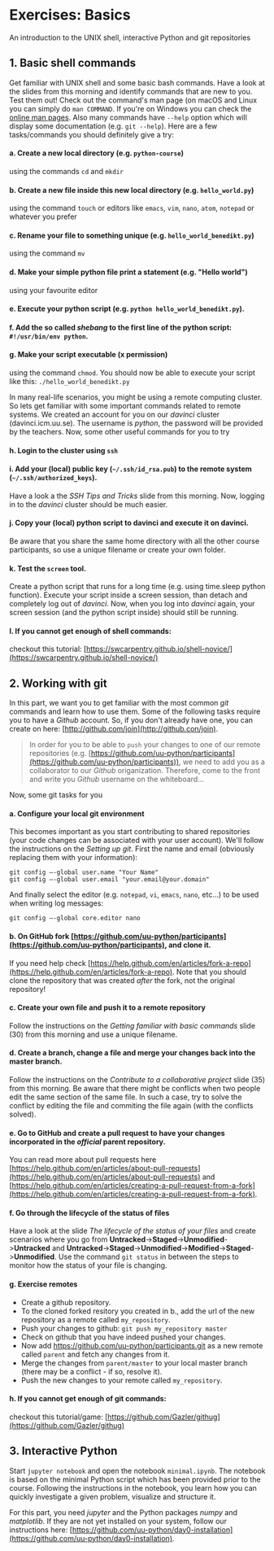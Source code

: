 # Exercises: Basics
An introduction to the UNIX shell, interactive Python and git repositories

## 1. Basic shell commands
Get familiar with UNIX shell and some basic bash commands. Have a look at the slides from this morning and identify commands that are new to you. Test them out! Check out the command's man page (on macOS and Linux you can simply do ```man COMMAND```. If you're on Windows you can check the [online man pages](https://linux.die.net/man/). Also many commands have `--help` option which will display some documentation (e.g. `git --help`). Here are a few tasks/commands you should definitely give a try:

#### a. Create a new local directory (e.g. `python-course`) 
using the commands ```cd``` and ```mkdir```
#### b. Create a new file inside this new local directory (e.g. `hello_world.py`) 
using the command ```touch``` or editors like ```emacs```, ```vim```, ```nano```, `atom`, `notepad` or whatever you prefer
#### c. Rename your file to something unique (e.g. `hello_world_benedikt.py`)
using the command `mv`
#### d. Make your simple python file print a statement (e.g. "Hello world") 
using your favourite editor
#### e. Execute your python script (e.g. `python hello_world_benedikt.py`).
#### f. Add the so called *shebang* to the first line of the python script: ```#!/usr/bin/env python```.
#### g. Make your script executable (x permission) 
using the command ```chmod```. You should now be able to execute your script like this: ```./hello_world_benedikt.py```

In many real-life scenarios, you might be using a remote computing cluster. So lets get familiar with some important commands related to remote systems. We created an account for you on our *davinci* cluster (davinci.icm.uu.se). The username is *python*, the password will be provided by the teachers. Now, some other useful commands for you to try

#### h. Login to the cluster using ```ssh```
#### i. Add your (local) public key (```~/.ssh/id_rsa.pub```) to the remote system (```~/.ssh/authorized_keys```). 
Have a look a the *SSH Tips and Tricks* slide from this morning. Now, logging in to the *davinci* cluster should be much easier.
#### j. Copy your (local) python script to davinci and execute it on davinci. 
Be aware that you share the same home directory with all the other course participants, so use a unique filename or create your own folder. 
#### k. Test the ```screen``` tool. 
Create a python script that runs for a long time (e.g. using time.sleep python function). Execute your script inside a screen session, than detach and completely log out of *davinci*. Now, when you log into *davinci* again, your screen session (and the python script inside) should still be running. 
#### l. If you cannot get enough of shell commands: 
checkout this tutorial: [https://swcarpentry.github.io/shell-novice/](https://swcarpentry.github.io/shell-novice/)

## 2. Working with git
In this part, we want you to get familiar with the most common *git* commands and learn how to use them. Some of the following tasks require you to have a *Github* account. So, if you don't already have one, you can create on here: [http://github.com/join](http://github.con/join). 

> In order for you to be able to ```push``` your changes to one of our remote repositories (e.g. [https://github.com/uu-python/participants](https://github.com/uu-python/participants)), we need to add you as a collaborator to our *Github* origanization. Therefore, come to the front and write you *Github* username on the whiteboard...

Now, some git tasks for you

#### a. Configure your local git environment
This becomes important as you start contributing to shared repositories (your code changes can be associated with your user account).
We'll follow the instructions on the *Setting up git*.
First the name and email (obviously replacing them with your information):

	git config —-global user.name "Your Name"
	git config —-global user.email "your.email@your.domain"

And finally select the editor (e.g. `notepad`, `vi`, `emacs`, `nano`, etc...) to be used when writing log messages:

	git config —-global core.editor nano

#### b. On GitHub fork [https://github.com/uu-python/participants](https://github.com/uu-python/participants), and clone it.
If you need help check [https://help.github.com/en/articles/fork-a-repo](https://help.github.com/en/articles/fork-a-repo).
Note that you should clone the repository that was created *after* the fork, not the original repository!

#### c. Create your own file and push it to a remote repository
Follow the instructions on the *Getting familiar with basic commands* slide (30) from this morning and use a unique filename.

#### d. Create a branch, change a file and merge your changes back into the master branch. 
Follow the instructions on the *Contribute to a collaborative project*  slide (35) from this morning. Be aware that there might be conflicts when two people edit the same section of the same file. In such a case, try to solve the conflict by editing the file and commiting the file again (with the conflicts solved).

#### e. Go to GitHub and create a pull request to have your changes incorporated in the *official* parent repository.
You can read more about pull requests here [https://help.github.com/en/articles/about-pull-requests](https://help.github.com/en/articles/about-pull-requests) and [https://help.github.com/en/articles/creating-a-pull-request-from-a-fork](https://help.github.com/en/articles/creating-a-pull-request-from-a-fork).

#### f. Go through the lifecycle of the status of files
Have a look at the slide *The lifecycle of the status of your files* and create scenarios where you go from **Untracked**->**Staged**->**Unmodified**->**Untracked** and **Untracked**->**Staged**->**Unmodified**->**Modified**->**Staged**->**Unmodified**. Use the command ```git status``` in between the steps to monitor how the status of your file is changing.

#### g. Exercise remotes
- Create a github repository.
- To the cloned forked resitory you created in b., add the url of the new repository as a remote called `my_repository`.
- Push your changes to github: `git push my_repository master`
- Check on github that you have indeed pushed your changes.
- Now add https://github.com/uu-python/participants.git as a new remote called `parent` and fetch any changes from it.
- Merge the changes from `parent/master` to your local master branch (there may be a conflict - if so, resolve it).
- Push the new changes to your remote called `my_repository`.

#### h. If you cannot get enough of git commands:
checkout this tutorial/game: [https://github.com/Gazler/githug](https://github.com/Gazler/githug)

## 3. Interactive Python

Start ```jupyter notebook``` and open the notebook ```minimal.ipynb```. The notebook is based on the minimal Python script which has been provided prior to the course. Following the instructions in the notebook, you learn how you can quickly investigate a given problem, visualize and structure it. 

For this part, you need *jupyter* and the Python packages *numpy* and *matplotlib*. If they are not yet installed on your system, follow our instructions here: [https://github.com/uu-python/day0-installation](https://github.com/uu-python/day0-installation).
